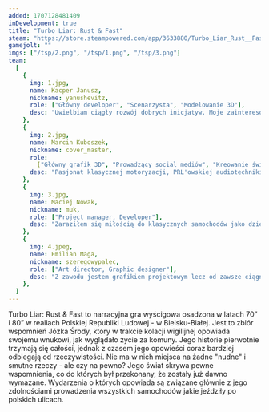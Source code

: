 ```yaml
---
added: 1707128481409
inDevelopment: true
title: "Turbo Liar: Rust & Fast"
steam: "https://store.steampowered.com/app/3633880/Turbo_Liar_Rust__Fast/"
gamejolt: ""
imgs: ["/tsp/2.png", "/tsp/1.png", "/tsp/3.png"]
team:
  [
    {
      img: 1.jpg,
      name: Kacper Janusz,
      nickname: yanushevitz,
      role: ["Główny developer", "Scenarzysta", "Modelowanie 3D"],
      desc: "Uwielbiam ciągły rozwój dobrych inicjatyw. Moje zainteresowania to głównie programistyka, stara motoryzacja, muzyka aż od 70 do teraz oraz złożone problemy społeczne. Ta mieszanka pozwoliła stworzyć to, nad czym właśnie pracujemy",
    },
    {
      img: 2.jpg,
      name: Marcin Kuboszek,
      nickname: cover_master,
      role:
        ["Główny grafik 3D", "Prowadzący social mediów", "Kreowanie świata"],
      desc: "Pasjonat klasycznej motoryzacji, PRL'owskiej audiotechniki i innego sprzętu czasów komunistycznych. Właściciel odrestaurowanego własnoręcznie Ogara 200 a także główny serwisant sprzętów Diory, Unitry i Radmora w okolicy. Otwarty gość który nie boi się podejmowania nowych wyzwań.",
    },
    {
      img: 3.jpg,
      name: Maciej Nowak,
      nickname: muk,
      role: ["Project manager, Developer"],
      desc: "Zaraziłem się miłością do klasycznych samochodów jako dziecko, grając w gry wyścigowe. Inaczej mówiąc, im bardziej ‘pudło’ na kółkach, tym lepiej. Razem z pasją do game developmentu, którą rozwijam od 4 lat, pozwala mi na tworzenie tego projektu.",
    },
    {
      img: 4.jpeg,
      name: Emilian Maga,
      nickname: szeregowypalec,
      role: ["Art director, Graphic designer"],
      desc: "Z zawodu jestem grafikiem projektowym lecz od zawsze ciągnęło mnie w świat gier, studiuje projektowanie gier komputerowych. Głównie tworze prace w klimatach około wojennych i post apo, a hobbystycznie interesuje się motoryzacją i kolarstwem górskim. Chciałbym by ta gra miała jak najlepszy klimat PRL-u.",
    },
  ]
---
```


Turbo Liar: Rust & Fast to narracyjna gra wyścigowa osadzona w latach 70” i 80” w realiach Polskiej Republiki Ludowej - w Bielsku-Białej. Jest to zbiór wspomnień Józka Środy, który w trakcie kolacji wigilijnej opowiada swojemu wnukowi, jak wyglądało życie za komuny. Jego historie pierwotnie trzymają się całości, jednak z czasem jego opowieści coraz bardziej odbiegają od rzeczywistości. Nie ma w nich miejsca na żadne "nudne" i smutne rzeczy - ale czy na pewno? Jego świat skrywa pewne wspomnienia, co do których był przekonany, że zostały już dawno wymazane. Wydarzenia o których opowiada są związane głównie z jego zdolnościami prowadzenia wszystkich samochodów jakie jeździły po polskich ulicach.
